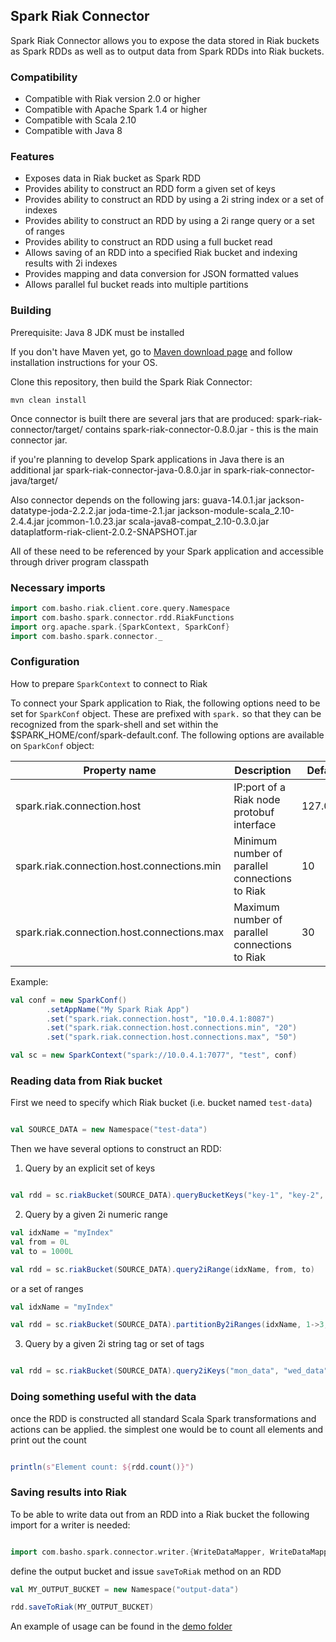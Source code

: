 ## Spark Riak Connector

Spark Riak Connector allows you to expose the data stored in Riak buckets as Spark RDDs as well as to output data from Spark RDDs into Riak buckets. 

### Compatibility
* Compatible with Riak version 2.0 or higher
* Compatible with Apache Spark 1.4 or higher
* Compatible with Scala 2.10
* Compatible with Java 8


### Features
* Exposes data in Riak bucket as Spark RDD
* Provides ability to construct an RDD form a given set of keys
* Provides ability to construct an RDD by using a 2i string index or a set of indexes
* Provides ability to construct an RDD by using a 2i range query or a set of ranges
* Provides ability to construct an RDD using a full bucket read 
* Allows saving of an RDD into a specified Riak bucket and indexing results with 2i indexes
* Provides mapping and data conversion for JSON formatted values
* Allows parallel ful bucket reads into multiple partitions


### Building
Prerequisite: Java 8 JDK must be installed

If you don't have Maven yet, go to [Maven download page](https://maven.apache.org/download.cgi) and follow installation instructions for your OS.

Clone this repository, then build the Spark Riak Connector:

```
mvn clean install
```

Once connector is built there are several jars that are produced:
spark-riak-connector/target/ contains spark-riak-connector-0.8.0.jar - this is the main connector jar. 

if you're planning to develop Spark applications in Java there is an additional jar
spark-riak-connector-java-0.8.0.jar in spark-riak-connector-java/target/ 

Also connector depends on the following jars:
guava-14.0.1.jar
jackson-datatype-joda-2.2.2.jar
joda-time-2.1.jar
jackson-module-scala_2.10-2.4.4.jar
jcommon-1.0.23.jar
scala-java8-compat_2.10-0.3.0.jar
dataplatform-riak-client-2.0.2-SNAPSHOT.jar

All of these need to be referenced by your Spark application and accessible through driver program classpath

### Necessary imports

```scala
import com.basho.riak.client.core.query.Namespace
import com.basho.spark.connector.rdd.RiakFunctions
import org.apache.spark.{SparkContext, SparkConf}
import com.basho.spark.connector._
```

### Configuration

How to prepare `SparkContext` to connect to Riak

To connect your Spark application to Riak, the following options need to be set for `SparkConf` object.
These are prefixed with `spark.` so that they can be recognized
from the spark-shell and set within the $SPARK_HOME/conf/spark-default.conf.
The following options are available on `SparkConf` object:

Property name                                  | Description                                       | Default value
-----------------------------------------------|---------------------------------------------------|--------------------
spark.riak.connection.host                     | IP:port of a Riak node protobuf interface         | 127.0.0.1:8087
spark.riak.connection.host.connections.min     | Minimum number of parallel connections to Riak    | 10
spark.riak.connection.host.connections.max     | Maximum number of parallel connections to Riak    | 30


Example:

```scala
val conf = new SparkConf()
        .setAppName("My Spark Riak App")
        .set("spark.riak.connection.host", "10.0.4.1:8087")
        .set("spark.riak.connection.host.connections.min", "20")
        .set("spark.riak.connection.host.connections.max", "50")

val sc = new SparkContext("spark://10.0.4.1:7077", "test", conf)
```

### Reading data from Riak bucket

First we need to specify which Riak bucket (i.e. bucket named `test-data`)

```scala

val SOURCE_DATA = new Namespace("test-data")
```

Then we have several options to construct an RDD:

1. Query by an explicit set of keys

```scala

val rdd = sc.riakBucket(SOURCE_DATA).queryBucketKeys("key-1", "key-2", "key-2")
```

2. Query by a given 2i numeric range

```scala
val idxName = "myIndex"
val from = 0L
val to = 1000L

val rdd = sc.riakBucket(SOURCE_DATA).query2iRange(idxName, from, to)
```

   or a set of ranges

```scala
val idxName = "myIndex"

val rdd = sc.riakBucket(SOURCE_DATA).partitionBy2iRanges(idxName, 1->3, 4->6, 7->12)
```

3. Query by a given 2i string tag or set of tags

```scala

val rdd = sc.riakBucket(SOURCE_DATA).query2iKeys("mon_data", "wed_data", "fri_data")
```

### Doing something useful with the data

once the RDD is constructed all standard Scala Spark transformations and actions can be applied.
the simplest one would be to count all elements and print out the count

```scala

println(s"Element count: ${rdd.count()}")
```

### Saving results into Riak

To be able to write data out from an RDD into a Riak bucket the following import for a writer is needed:

```scala

import com.basho.spark.connector.writer.{WriteDataMapper, WriteDataMapperFactory}
```

define the output bucket and issue `saveToRiak` method on an RDD

```scala
val MY_OUTPUT_BUCKET = new Namespace("output-data")

rdd.saveToRiak(MY_OUTPUT_BUCKET)
```


An example of usage can be found in the [demo folder](https://github.com/basho/spark-riak-connector/tree/master/spark-riak-connector-demos)


